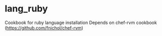 lang_ruby
=========

Cookbook for ruby language installation
Depends on chef-rvm cookbook (https://github.com/fnichol/chef-rvm) 
